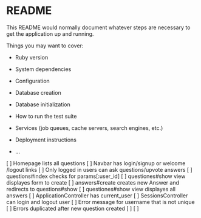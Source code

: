 # README

This README would normally document whatever steps are necessary to get the
application up and running.

Things you may want to cover:

* Ruby version

* System dependencies

* Configuration

* Database creation

* Database initialization

* How to run the test suite

* Services (job queues, cache servers, search engines, etc.)

* Deployment instructions

* ...


[ ] Homepage lists all questions
[ ] Navbar has login/signup or welcome <name>/logout links
[ ] Only logged in users can ask questions/upvote answers
[ ] questions#index checks for params[:user_id]
[ ] questiones#show view displayes form to create
[ ] answers#create creates new Answer and redirects to questions#show
[ ] questiones#show view displayes all answers
[ ] ApplicationController has current_user
[ ] SessionsController can login and logout user
[ ] Error message for username that is not unique
[ ] Errors duplicated after new question created
[ ] 
[ ] 

